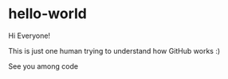 # hello-world
Hi Everyone!

This is just one human trying to understand how GitHub works :)

See you among code
